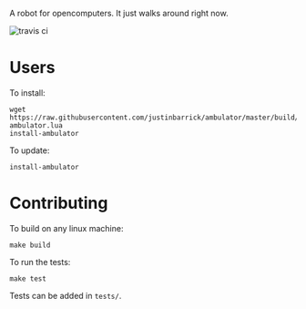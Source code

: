 A robot for opencomputers. It just walks around right now.

![travis ci](https://travis-ci.org/justinbarrick/ambulator.svg?branch=master)

# Users

To install:

```
wget https://raw.githubusercontent.com/justinbarrick/ambulator/master/build/install-ambulator.lua
install-ambulator
```

To update:

```
install-ambulator
```

# Contributing

To build on any linux machine:

```
make build
```

To run the tests:

```
make test
```

Tests can be added in `tests/`.
